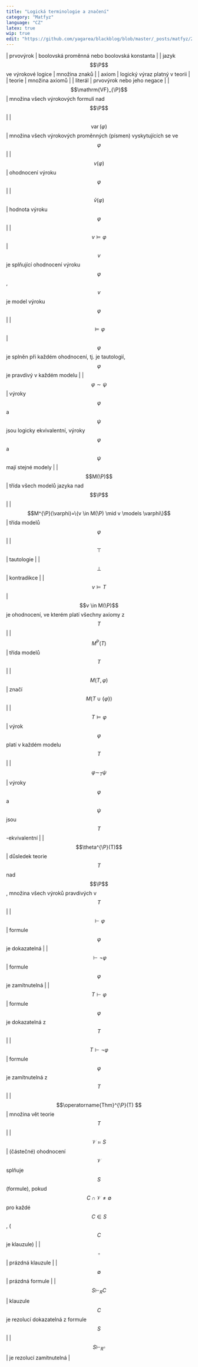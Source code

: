```yaml
---
title: "Logická terminologie a značení"
category: "Matfyz"
language: "CZ"
latex: true
wip: true
edit: "https://github.com/yagarea/blackblog/blob/master/_posts/matfyz/2022-09-04-vyrokova-a-predikatova-logika.md?plain=1"
---
```


| prvovýrok                         | boolovská proměnná nebo boolovská konstanta  |
| jazyk $$\P$$ ve výrokové logice   | množina znaků |
| axiom                             | logický výraz platný v teorii |
| teorie                            | množina axiomů |
| literál                           | prvovýrok nebo jeho negace |
| $$\mathrm{VF}_{\P}$$              | množina všech výrokových formulí nad $$\P$$ |
| $$\operatorname{var}(\varphi)$$   | množina všech výrokových proměnných (písmen) vyskytujících se ve $$\varphi$$ |
| $$v(\varphi)$$                    | ohodnocení výroku $$\varphi$$ |
| $$\bar{v}(\varphi)$$              | hodnota výroku $$\varphi$$ |
| $$v \models \varphi$$             | $$v$$ je splňující ohodnocení výroku $$\varphi$$, $$v$$ je model výroku $$\varphi$$ |
| $$\models \varphi$$               | $$\varphi$$ je splněn při každém ohodnocení, tj. je tautologií, $$\varphi$$ je pravdivý v každém modelu |
| $$\varphi \sim \psi$$             | výroky $$\varphi$$ a $$\psi$$ jsou logicky ekvivalentní, výroky $$\varphi$$ a $$\psi$$ mají stejné modely |
| $$M(\P)$$                         | třída všech modelů jazyka nad $$\P$$ |
| $$M^{\P}(\varphi)=\{v \in M(\P) \mid v \models \varphi\}$$ | třída modelů $$\varphi$$ |
| $$\top$$                          | tautologie |
| $$\perp$$                         | kontradikce |
| $$v \models T$$                   | $$v \in M(\P)$$ je ohodnocení, ve kterém platí všechny axiomy z $$T$$  |
| $$M^{\mathrm{P}}(T)$$             | třída modelů $$T$$ |
| $$M(T, \varphi)$$                 | značí $$M(T \cup\{\varphi\})$$  |
| $$T \models \varphi$$             | výrok $$\varphi$$ platí v každém modelu $$T$$  |
| $$\varphi \sim_{T} \psi$$         | výroky $$\varphi$$ a $$\psi$$ jsou $$T$$-ekvivalentní  |
| $$\theta^{\P}(T)$$                | důsledek teorie $$T$$ nad $$\P$$, množina všech výroků pravdivých v $$T$$ |
| $$\vdash \varphi$$                | formule $$\varphi$$ je dokazatelná |
| $$\vdash \neg \varphi $$          | formule $$\varphi$$ je zamítnutelná |
| $$T \vdash \varphi $$             | formule $$\varphi$$ je dokazatelná z $$T$$ |
| $$T \vdash \neg \varphi $$        | formule $$\varphi$$ je zamítnutelná z $$T$$ |
| $$\operatorname{Thm}^{\P}(T) $$   | množina vět teorie $$T$$ |
| $$\mathcal{V} \models S $$        | (částečné) ohodnocení $$\mathcal{V}$$ splňuje $$S$$ (formule), pokud $$C \cap \mathcal{V} \neq \emptyset$$ pro každé $$C \in S$$, ( $$C$$ je klauzule) |
| $$\square $$                      | prázdná klauzule |
| $$\emptyset $$                    | prázdná formule |
| $$S \vdash_{R} C $$               | klauzule $$C$$ je rezolucí dokazatelná z formule $$S$$  |
| $$S \vdash_{R} \square $$         | je rezolucí zamítnutelná |

